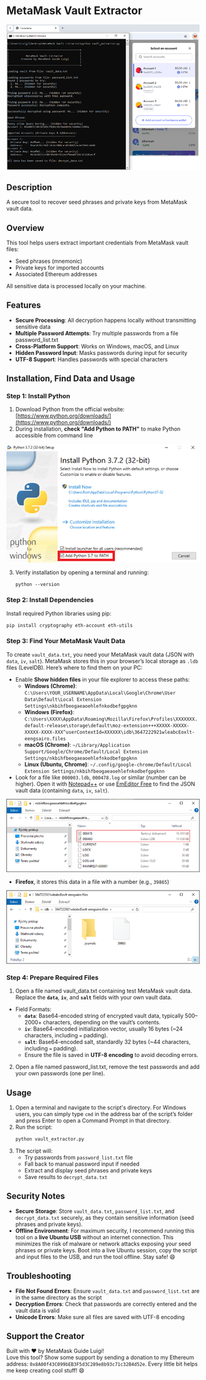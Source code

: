 # MetaMask Vault Extractor

![MetaMask Vault Extractor](images/screenshot.png)

## Description
A secure tool to recover seed phrases and private keys from MetaMask vault data.

## Overview

This tool helps users extract important credentials from MetaMask vault files:
- Seed phrases (mnemonic)
- Private keys for imported accounts
- Associated Ethereum addresses

All sensitive data is processed locally on your machine.

## Features

- **Secure Processing**: All decryption happens locally without transmitting sensitive data
- **Multiple Password Attempts**: Try multiple passwords from a file password_list.txt
- **Cross-Platform Support**: Works on Windows, macOS, and Linux
- **Hidden Password Input**: Masks passwords during input for security
- **UTF-8 Support**: Handles passwords with special characters

## Installation, Find Data and Usage

### Step 1: Install Python
1. Download Python from the official website: [https://www.python.org/downloads/](https://www.python.org/downloads/)
2. During installation, **check "Add Python to PATH"** to make Python accessible from command line

![Add Python to PATH Image](images/python.png)

3. Verify installation by opening a terminal and running:
   ```
   python --version
   ```

### Step 2: Install Dependencies
Install required Python libraries using pip:

```bash
pip install cryptography eth-account eth-utils
```
### Step 3: Find Your MetaMask Vault Data

To create `vault_data.txt`, you need your MetaMask vault data (JSON with `data`, `iv`, `salt`). MetaMask stores this in your browser’s local storage as `.ldb` files (LevelDB). Here’s where to find them on your PC:

- Enable **Show hidden files** in your file explorer to access these paths:
  - **Windows (Chrome)**: `C:\Users\YOUR_USERNAME\AppData\Local\Google\Chrome\User Data\Default\Local Extension Settings\nkbihfbeogaeaoehlefnkodbefgpgknn`
  - **Windows (Firefox)**: `C:\Users\XXXX\AppData\Roaming\Mozilla\Firefox\Profiles\XXXXXXX.default-release\storage\default\moz-extension+++XXXXX-XXXXX-XXXXX-XXXX-XXX^userContextId=XXXXXX\idb\3647222921wleabcEoxlt-eengsairo.files`
  - **macOS (Chrome)**: `~/Library/Application Support/Google/Chrome/Default/Local Extension Settings/nkbihfbeogaeaoehlefnkodbefgpgknn`
  - **Linux (Ubuntu, Chrome)**: `~/.config/google-chrome/Default/Local Extension Settings/nkbihfbeogaeaoehlefnkodbefgpgknn`
- Look for a file like `000003.ldb`, `000478.log` or similar (number can be higher). Open it with <a href="https://notepad-plus-plus.org/downloads/" target="_blank" rel="noopener noreferrer">Notepad++</a> or use <a href="https://www.emeditor.com/" target="_blank" rel="noopener noreferrer">EmEditor Free</a> to find the JSON vault data (containing `data`, `iv`, `salt`).

![chrome data](images/chrome.png) 
- **Firefox**, it stores this data in a file with a number (e.g., `39865`)

![firefox data](images/firefox.png) 

### Step 4: Prepare Required Files
1. Open a file named vault_data.txt containing test MetaMask vault data.
Replace the **`data`**, **`iv`**, and **`salt`** fields with your own vault data.
- Field Formats:
     - **`data`**: Base64-encoded string of encrypted vault data, typically 500–2000+ characters, depending on the vault’s contents.
     - **`iv`**: Base64-encoded initialization vector, usually 16 bytes (~24 characters, including `=` padding).
     - **`salt`**: Base64-encoded salt, standardly 32 bytes (~44 characters, including `=` padding).
   - Ensure the file is saved in **UTF-8 encoding** to avoid decoding errors.
2. Open a file named password_list.txt, remove the test passwords and add your own passwords (one per line). 

## Usage
1. Open a terminal and navigate to the script's directory. For Windows users, you can simply type `cmd` in the address bar of the script’s folder and press Enter to open a Command Prompt in that directory.
2. Run the script:
   ```bash
   python vault_extractor.py
   ```
3. The script will:
   - Try passwords from `password_list.txt` file
   - Fall back to manual password input if needed
   - Extract and display seed phrases and private keys
   - Save results to `decrypt_data.txt`

## Security Notes

- **Secure Storage**: Store `vault_data.txt`, `password_list.txt`, and `decrypt_data.txt` securely, as they contain sensitive information (seed phrases and private keys).
- **Offline Environment**: For maximum security, I recommend running this tool on a **live Ubuntu USB** without an internet connection. This minimizes the risk of malware or network attacks exposing your seed phrases or private keys. Boot into a live Ubuntu session, copy the script and input files to the USB, and run the tool offline. Stay safe! 😄

## Troubleshooting

- **File Not Found Errors**: Ensure `vault_data.txt` and `password_list.txt` are in the same directory as the script
- **Decryption Errors**: Check that passwords are correctly entered and the vault data is valid
- **Unicode Errors**: Make sure all files are saved with UTF-8 encoding

## Support the Creator

Built with ❤️ by MetaMask Guide Luigi!  
Love this tool? Show some support by sending a donation to my Ethereum address: `0x8A00f43C099bEB3F5d3C289e8b93c71c32B4d52e`. 
Every little bit helps me keep creating cool stuff! 😄
